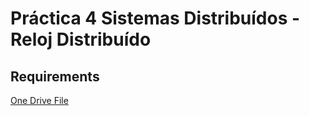 # Práctica 4 Sistemas Distribuídos - Reloj Distribuído

## Requirements
[One Drive File](https://onedrive.live.com/view.aspx?resid=4CA40BFE9844C508!2120&ithint=file%2cdocx&app=Word&authkey=!AJmSzcF8HcafToU)


